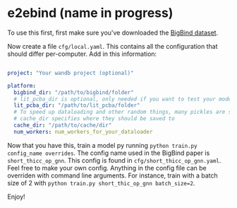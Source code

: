 # e2ebind (name in progress)

To use this first, first make sure you've downloaded the [BigBind dataset](https://drive.google.com/file/d/15D6kQZM0FQ2pgpMGJK-5P9T12ZRjBjXS/view?usp=sharing).

Now create a file `cfg/local.yaml`. This contains all the configuration that should differ per-computer. Add in this information:
```yaml

project: "Your wandb project (optional)"

platform:
  bigbind_dir: "/path/to/bigbind/folder"
  # lit_pcba_dir is optional, only needed if you want to test your model on LIT_PCBA
  lit_pcba_dir: "/path/to/lit_pcba/folder"
  # To speed up dataloading and other random things, many pickles are saved.
  # cache_dir specifies where they should be saved to
  cache_dir: "/path/to/cache/dir"
  num_workers: num_workers_for_your_dataloader

```

Now that you have this, train a model py running `python train.py config_name overrides`. The config name used in the BigBind paper is `short_thicc_op_gnn`. This config is found in `cfg/short_thicc_op_gnn.yaml`. Feel free to make your own config. Anything in the config file can be overriden with command line arguments. For instance, train with a batch size of 2 with `python train.py short_thic_op_gnn batch_size=2`.

Enjoy!
